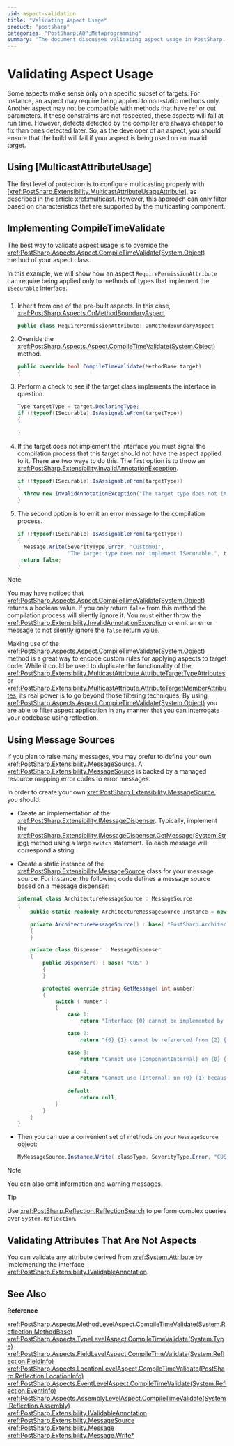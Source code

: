 ```yaml
---
uid: aspect-validation
title: "Validating Aspect Usage"
product: "postsharp"
categories: "PostSharp;AOP;Metaprogramming"
summary: "The document discusses validating aspect usage in PostSharp. It explains how to use MulticastAttributeUsage, implement CompileTimeValidate, and use message sources for error handling. It also provides code examples."
---
```

# Validating Aspect Usage

Some aspects make sense only on a specific subset of targets. For instance, an aspect may require being applied to non-static methods only. Another aspect may not be compatible with methods that have ref or out parameters. If these constraints are not respected, these aspects will fail at run time. However, defects detected by the compiler are always cheaper to fix than ones detected later. So, as the developer of an aspect, you should ensure that the build will fail if your aspect is being used on an invalid target.


## Using [MulticastAttributeUsage]

The first level of protection is to configure multicasting properly with [<xref:PostSharp.Extensibility.MulticastAttributeUsageAttribute>], as described in the article <xref:multicast>. However, this approach can only filter based on characteristics that are supported by the multicasting component. 


## Implementing CompileTimeValidate

The best way to validate aspect usage is to override the <xref:PostSharp.Aspects.Aspect.CompileTimeValidate(System.Object)> method of your aspect class. 

In this example, we will show how an aspect `RequirePermissionAttribute` can require being applied only to methods of types that implement the `ISecurable` interface. 


### 

1. Inherit from one of the pre-built aspects. In this case, <xref:PostSharp.Aspects.OnMethodBoundaryAspect>. 

    ```csharp
    public class RequirePermissionAttribute: OnMethodBoundaryAspect
    ```


2. Override the <xref:PostSharp.Aspects.Aspect.CompileTimeValidate(System.Object)> method. 

    ```csharp
    public override bool CompileTimeValidate(MethodBase target) 
    {
    ```


3. Perform a check to see if the target class implements the interface in question.

    ```csharp
    Type targetType = target.DeclaringType; 
    if (!typeof(ISecurable).IsAssignableFrom(targetType)) 
    { 
     
    }
    ```


4. If the target does not implement the interface you must signal the compilation process that this target should not have the aspect applied to it. There are two ways to do this. The first option is to throw an <xref:PostSharp.Extensibility.InvalidAnnotationException>. 

    ```csharp
    if (!typeof(ISecurable).IsAssignableFrom(targetType)) 
    { 
      throw new InvalidAnnotationException("The target type does not implement ISecurable."); 
    }
    ```


5. The second option is to emit an error message to the compilation process.

    ```csharp
    if (!typeof(ISecurable).IsAssignableFrom(targetType)) 
    { 
      Message.Write(SeverityType.Error, "Custom01", 
                    "The target type does not implement ISecurable.", target); 
     return false; 
    }
    ```


> [!NOTE]
> You may have noticed that <xref:PostSharp.Aspects.Aspect.CompileTimeValidate(System.Object)> returns a boolean value. If you only return `false` from this method the compilation process will silently ignore it. You must either throw the <xref:PostSharp.Extensibility.InvalidAnnotationException> or emit an error message to not silently ignore the `false` return value. 

Making use of the <xref:PostSharp.Aspects.Aspect.CompileTimeValidate(System.Object)> method is a great way to encode custom rules for applying aspects to target code. While it could be used to duplicate the functionality of the <xref:PostSharp.Extensibility.MulticastAttribute.AttributeTargetTypeAttributes> or <xref:PostSharp.Extensibility.MulticastAttribute.AttributeTargetMemberAttributes>, its real power is to go beyond those filtering techniques. By using <xref:PostSharp.Aspects.Aspect.CompileTimeValidate(System.Object)> you are able to filter aspect application in any manner that you can interrogate your codebase using reflection. 


## Using Message Sources

If you plan to raise many messages, you may prefer to define your own <xref:PostSharp.Extensibility.MessageSource>. A <xref:PostSharp.Extensibility.MessageSource> is backed by a managed resource mapping error codes to error messages. 

In order to create your own <xref:PostSharp.Extensibility.MessageSource>, you should: 

* Create an implementation of the <xref:PostSharp.Extensibility.IMessageDispenser>. Typically, implement the <xref:PostSharp.Extensibility.IMessageDispenser.GetMessage(System.String)> method using a large `switch` statement. To each message will correspond a string 

* Create a static instance of the <xref:PostSharp.Extensibility.MessageSource> class for your message source. 
    For instance, the following code defines a message source based on a message dispenser:
    ```csharp
    internal class ArchitectureMessageSource : MessageSource
    {
        public static readonly ArchitectureMessageSource Instance = new ArchitectureMessageSource();
    
        private ArchitectureMessageSource() : base( "PostSharp.Architecture", new Dispenser() )
        {
        }
    
        private class Dispenser : MessageDispenser
        {
            public Dispenser() : base( "CUS" )
            {
            }
    
            protected override string GetMessage( int number)
            {
                switch ( number )
                {
                    case 1:
                        return "Interface {0} cannot be implemented by {1} because of the [InternalImplement] constraint.";
    
                    case 2:
                        return "{0} {1} cannot be referenced from {2} {3} because of the [ComponentInternal] constraint.";
    
                    case 3:
                        return "Cannot use [ComponentInternal] on {0} {1} because the {0} is not internal.";
    
                    case 4:
                        return "Cannot use [Internal] on {0} {1} because the {0} is not public.";
                        
                    default:
                        return null;
                }
            }
        }
    }
    ```


* Then you can use a convenient set of methods on your `MessageSource` object: 
    ```csharp
    MyMessageSource.Instance.Write( classType, SeverityType.Error, "CUS001", new object[] { interfaceType, classType } );
    ```


> [!NOTE]
> You can also emit information and warning messages.

> [!TIP]
> Use <xref:PostSharp.Reflection.ReflectionSearch> to perform complex queries over `System.Reflection`. 


## Validating Attributes That Are Not Aspects

You can validate any attribute derived from <xref:System.Attribute> by implementing the interface <xref:PostSharp.Extensibility.IValidableAnnotation>. 

## See Also

**Reference**

<xref:PostSharp.Aspects.MethodLevelAspect.CompileTimeValidate(System.Reflection.MethodBase)>
<br><xref:PostSharp.Aspects.TypeLevelAspect.CompileTimeValidate(System.Type)>
<br><xref:PostSharp.Aspects.FieldLevelAspect.CompileTimeValidate(System.Reflection.FieldInfo)>
<br><xref:PostSharp.Aspects.LocationLevelAspect.CompileTimeValidate(PostSharp.Reflection.LocationInfo)>
<br><xref:PostSharp.Aspects.EventLevelAspect.CompileTimeValidate(System.Reflection.EventInfo)>
<br><xref:PostSharp.Aspects.AssemblyLevelAspect.CompileTimeValidate(System.Reflection.Assembly)>
<br><xref:PostSharp.Extensibility.IValidableAnnotation>
<br><xref:PostSharp.Extensibility.MessageSource>
<br><xref:PostSharp.Extensibility.Message>
<br><xref:PostSharp.Extensibility.Message.Write*>
<br>
